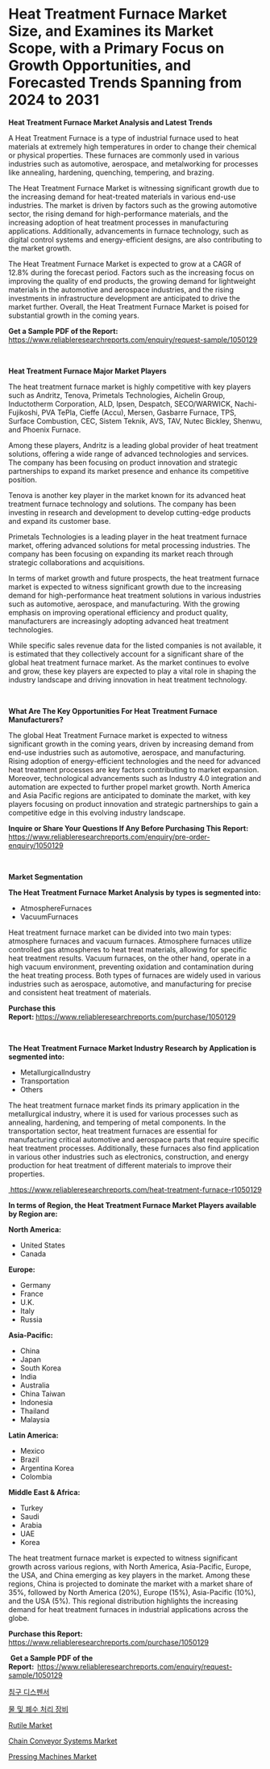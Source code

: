 <p><h1>Heat Treatment Furnace Market Size, and Examines its Market Scope, with a Primary Focus on Growth Opportunities, and Forecasted Trends Spanning from 2024 to 2031</h1></p><p><strong>Heat Treatment Furnace Market Analysis and Latest Trends</strong></p>
<p><p>A Heat Treatment Furnace is a type of industrial furnace used to heat materials at extremely high temperatures in order to change their chemical or physical properties. These furnaces are commonly used in various industries such as automotive, aerospace, and metalworking for processes like annealing, hardening, quenching, tempering, and brazing.</p><p>The Heat Treatment Furnace Market is witnessing significant growth due to the increasing demand for heat-treated materials in various end-use industries. The market is driven by factors such as the growing automotive sector, the rising demand for high-performance materials, and the increasing adoption of heat treatment processes in manufacturing applications. Additionally, advancements in furnace technology, such as digital control systems and energy-efficient designs, are also contributing to the market growth.</p><p>The Heat Treatment Furnace Market is expected to grow at a CAGR of 12.8% during the forecast period. Factors such as the increasing focus on improving the quality of end products, the growing demand for lightweight materials in the automotive and aerospace industries, and the rising investments in infrastructure development are anticipated to drive the market further. Overall, the Heat Treatment Furnace Market is poised for substantial growth in the coming years.</p></p>
<p><strong>Get a Sample PDF of the Report:&nbsp;</strong> <a href="https://www.reliableresearchreports.com/enquiry/request-sample/1050129">https://www.reliableresearchreports.com/enquiry/request-sample/1050129</a></p>
<p>&nbsp;</p>
<p><strong>Heat Treatment Furnace Major Market Players</strong></p>
<p><p>The heat treatment furnace market is highly competitive with key players such as Andritz, Tenova, Primetals Technologies, Aichelin Group, Inductotherm Corporation, ALD, Ipsen, Despatch, SECO/WARWICK, Nachi-Fujikoshi, PVA TePla, Cieffe (Accu), Mersen, Gasbarre Furnace, TPS, Surface Combustion, CEC, Sistem Teknik, AVS, TAV, Nutec Bickley, Shenwu, and Phoenix Furnace.</p><p>Among these players, Andritz is a leading global provider of heat treatment solutions, offering a wide range of advanced technologies and services. The company has been focusing on product innovation and strategic partnerships to expand its market presence and enhance its competitive position.</p><p>Tenova is another key player in the market known for its advanced heat treatment furnace technology and solutions. The company has been investing in research and development to develop cutting-edge products and expand its customer base.</p><p>Primetals Technologies is a leading player in the heat treatment furnace market, offering advanced solutions for metal processing industries. The company has been focusing on expanding its market reach through strategic collaborations and acquisitions.</p><p>In terms of market growth and future prospects, the heat treatment furnace market is expected to witness significant growth due to the increasing demand for high-performance heat treatment solutions in various industries such as automotive, aerospace, and manufacturing. With the growing emphasis on improving operational efficiency and product quality, manufacturers are increasingly adopting advanced heat treatment technologies.</p><p>While specific sales revenue data for the listed companies is not available, it is estimated that they collectively account for a significant share of the global heat treatment furnace market. As the market continues to evolve and grow, these key players are expected to play a vital role in shaping the industry landscape and driving innovation in heat treatment technology.</p></p>
<p>&nbsp;</p>
<p><strong>What Are The Key Opportunities For Heat Treatment Furnace Manufacturers?</strong></p>
<p><p>The global Heat Treatment Furnace market is expected to witness significant growth in the coming years, driven by increasing demand from end-use industries such as automotive, aerospace, and manufacturing. Rising adoption of energy-efficient technologies and the need for advanced heat treatment processes are key factors contributing to market expansion. Moreover, technological advancements such as Industry 4.0 integration and automation are expected to further propel market growth. North America and Asia Pacific regions are anticipated to dominate the market, with key players focusing on product innovation and strategic partnerships to gain a competitive edge in this evolving industry landscape.</p></p>
<p><strong>Inquire or Share Your Questions If Any Before Purchasing This Report:</strong> <a href="https://www.reliableresearchreports.com/enquiry/pre-order-enquiry/1050129">https://www.reliableresearchreports.com/enquiry/pre-order-enquiry/1050129</a></p>
<p>&nbsp;</p>
<p><strong>Market Segmentation</strong></p>
<p><strong>The Heat Treatment Furnace Market Analysis by types is segmented into:</strong></p>
<p><ul><li>AtmosphereFurnaces</li><li>VacuumFurnaces</li></ul></p>
<p><p>Heat treatment furnace market can be divided into two main types: atmosphere furnaces and vacuum furnaces. Atmosphere furnaces utilize controlled gas atmospheres to heat treat materials, allowing for specific heat treatment results. Vacuum furnaces, on the other hand, operate in a high vacuum environment, preventing oxidation and contamination during the heat treating process. Both types of furnaces are widely used in various industries such as aerospace, automotive, and manufacturing for precise and consistent heat treatment of materials.</p></p>
<p><strong>Purchase this Report:&nbsp;</strong><a href="https://www.reliableresearchreports.com/purchase/1050129">https://www.reliableresearchreports.com/purchase/1050129</a></p>
<p>&nbsp;</p>
<p><strong>The Heat Treatment Furnace Market Industry Research by Application is segmented into:</strong></p>
<p><ul><li>MetallurgicalIndustry</li><li>Transportation</li><li>Others</li></ul></p>
<p><p>The heat treatment furnace market finds its primary application in the metallurgical industry, where it is used for various processes such as annealing, hardening, and tempering of metal components. In the transportation sector, heat treatment furnaces are essential for manufacturing critical automotive and aerospace parts that require specific heat treatment processes. Additionally, these furnaces also find application in various other industries such as electronics, construction, and energy production for heat treatment of different materials to improve their properties.</p></p>
<p><a href="https://www.reliableresearchreports.com/heat-treatment-furnace-r1050129">&nbsp;https://www.reliableresearchreports.com/heat-treatment-furnace-r1050129</a></p>
<p><strong>In terms of Region, the Heat Treatment Furnace Market Players available by Region are:</strong></p>
<p>
    <p> <strong> North America: </strong>
        <ul>
            <li>United States</li>
            <li>Canada</li>
        </ul>
        </p> 
    <p> <strong> Europe: </strong>
        <ul>
            <li>Germany</li>
            <li>France</li>
            <li>U.K.</li>
            <li>Italy</li>
            <li>Russia</li>
        </ul>
        </p> 
    <p> <strong> Asia-Pacific: </strong>
        <ul>
            <li>China</li>
            <li>Japan</li>
            <li>South Korea</li>
            <li>India</li>
            <li>Australia</li>
            <li>China Taiwan</li>
            <li>Indonesia</li>
            <li>Thailand</li>
            <li>Malaysia</li>
        </ul>
        </p> 
    <p> <strong> Latin America: </strong>
        <ul>
            <li>Mexico</li>
            <li>Brazil</li>
            <li>Argentina Korea</li>
            <li>Colombia</li>
        </ul>
        </p> 
    <p> <strong> Middle East & Africa: </strong>
        <ul>
            <li>Turkey</li>
            <li>Saudi</li>
            <li>Arabia</li>
            <li>UAE</li>
            <li>Korea</li>
        </ul>
    </p>
    </p>
<p><p>The heat treatment furnace market is expected to witness significant growth across various regions, with North America, Asia-Pacific, Europe, the USA, and China emerging as key players in the market. Among these regions, China is projected to dominate the market with a market share of 35%, followed by North America (20%), Europe (15%), Asia-Pacific (10%), and the USA (5%). This regional distribution highlights the increasing demand for heat treatment furnaces in industrial applications across the globe.</p></p>
<p><strong>Purchase this Report: </strong><a href="https://www.reliableresearchreports.com/purchase/1050129">https://www.reliableresearchreports.com/purchase/1050129</a></p>
<p>&nbsp;<strong>Get a Sample PDF of the Report:&nbsp;&nbsp;</strong><a href="https://www.reliableresearchreports.com/enquiry/request-sample/1050129">https://www.reliableresearchreports.com/enquiry/request-sample/1050129</a></p>
<p><strong></strong></p>
<p><p><a href="https://medium.com/@hettiestehr/%EC%B9%A8%EA%B5%AC-%EC%9E%90%EB%8F%99-%ED%8C%90%EB%A7%A4%EA%B8%B0-%EC%8B%9C%EC%9E%A5-%EA%B7%9C%EB%AA%A8%EB%8A%94-%EA%B8%80%EB%A1%9C%EB%B2%8C-%EC%82%B0%EC%97%85%EC%97%90%EC%84%9C-%EC%B5%9C%EC%A0%81%EC%9D%98-%EB%A7%88%EC%BC%80%ED%8C%85-%EC%B1%84%EB%84%90%EC%9D%84-%EB%B3%B4%EC%97%AC%EC%A4%8D%EB%8B%88%EB%8B%A4-1859d2e7c63d">침구 디스펜서</a></p><p><a href="https://github.com/royErdmtyan906778/Market-Research-Report-List-1/blob/main/377003520778.md">물 및 폐수 처리 장비</a></p><p><a href="https://issuu.com/reportprime-2/docs/rutile-market-size-2030.pptx">Rutile Market</a></p><p><a href="https://github.com/wusalecollins540tpqoz/Market-Research-Report-List-2/blob/main/chain-conveyor-systems-market.md">Chain Conveyor Systems Market</a></p><p><a href="https://github.com/pjcfca/Market-Research-Report-List-2/blob/main/pressing-machines-market.md">Pressing Machines Market</a></p></p>
